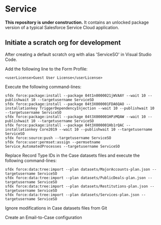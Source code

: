 # Service

**This repository is under construction.** It contains an unlocked package version of a typical Salesforce Service Cloud application.

## Initiate a scratch org for development

After creating a default scratch org with alias 'ServiceSO' in Visual Studio Code.

Add the following line to the Form Profile:

```
<userLicense>Guest User License</userLicense>
```

Execute the following command-lines:

```
sfdx force:package:install --package 04t1n0000021jWVAAY --wait 10 --publishwait 10 --targetusername ServiceSO
sfdx force:package:install --package 04t3X000001FDA6QAO --installationkey TriggerDependencyInjection --wait 10 --publishwait 10 --targetusername ServiceSO
sfdx force:package:install --package 04t3X000001HPzMQAW --wait 10 --publishwait 10 --targetusername ServiceSO
sfdx force:package:install --package 04t3X000001Hb1rQAC --installationkey Core2019 --wait 10 --publishwait 10 --targetusername ServiceSO
sfdx force:source:push --targetusername ServiceSO
sfdx force:user:permset:assign --permsetname Service_AutomatedProcesses --targetusername ServiceSO
```

Replace Record Type IDs in the Case datasets files and execute the following command-lines:

```
sfdx force:data:tree:import --plan datasets/MajorAccounts-plan.json --targetusername ServiceSO
sfdx force:data:tree:import --plan datasets/PublicDeals-plan.json --targetusername ServiceSO
sfdx force:data:tree:import --plan datasets/Restitutions-plan.json --targetusername ServiceSO
sfdx force:data:tree:import --plan datasets/Services-plan.json --targetusername ServiceSO
```

Ignore modifications in Case datasets files from Git

Create an Email-to-Case configuration